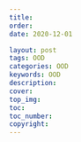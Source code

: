 ```yaml
---
title:
order:
date: 2020-12-01

layout: post
tags: OOD
categories: OOD
keywords: OOD
description:
cover:
top_img:
toc:
toc_number:
copyright:
---
```

